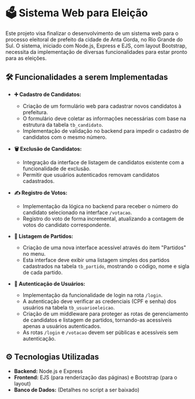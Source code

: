 # 🗳️ Sistema Web para Eleição

Este projeto visa finalizar o desenvolvimento de um sistema web para o processo eleitoral de prefeito da cidade de Anta Gorda, no Rio Grande do Sul. O sistema, iniciado com Node.js, Express e EJS, com layout Bootstrap, necessita da implementação de diversas funcionalidades para estar pronto para as eleições.

## 🛠️ Funcionalidades a serem Implementadas

* **➕ Cadastro de Candidatos:**
    * Criação de um formulário web para cadastrar novos candidatos à prefeitura.
    * O formulário deve coletar as informações necessárias com base na estrutura da tabela `tb_candidato`.
    * Implementação de validação no backend para impedir o cadastro de candidatos com o mesmo número.

* **🗑️ Exclusão de Candidatos:**
    * Integração da interface de listagem de candidatos existente com a funcionalidade de exclusão.
    * Permitir que usuários autenticados removam candidatos cadastrados.

* **✍️ Registro de Votos:**
    * Implementação da lógica no backend para receber o número do candidato selecionado na interface `/votacao`.
    * Registro do voto de forma incremental, atualizando a contagem de votos do candidato correspondente.

* **🏢 Listagem de Partidos:**
    * Criação de uma nova interface acessível através do item "Partidos" no menu.
    * Esta interface deve exibir uma listagem simples dos partidos cadastrados na tabela `tb_partido`, mostrando o código, nome e sigla de cada partido.

* **🔑 Autenticação de Usuários:**
    * Implementação da funcionalidade de login na rota `/login`.
    * A autenticação deve verificar as credenciais (CPF e senha) dos usuários na tabela `tb_usuarioeleicao`.
    * Criação de um middleware para proteger as rotas de gerenciamento de candidatos e listagem de partidos, tornando-as acessíveis apenas a usuários autenticados.
    * As rotas `/login` e `/votacao` devem ser públicas e acessíveis sem autenticação.

## ⚙️ Tecnologias Utilizadas

* **Backend:** Node.js e Express
* **Frontend:** EJS (para renderização das páginas) e Bootstrap (para o layout)
* **Banco de Dados:** (Detalhes no script a ser baixado)
